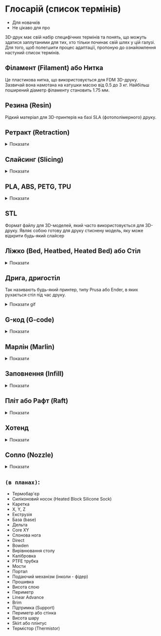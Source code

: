 # Глосарій (список термінів)

- Для новачків
- Не цікаво для про

3D-друк має свій набір специфічних термінів та понять, що можуть здатися заплутаними для тих, хто тільки починає свій шлях у цій галузі.
Для того, щоб полегшити процес адаптації, пропоную до ознайомлення настуний список термінів.


## Філамент (Filament) або Нитка

Це пластикова нитка, що використовується для FDM 3D-друку. Зазвичай вона намотана на катушки масою від 0.5 до 3 кг. Найбільш поширений діаметр філаменту становить 1.75 мм.


## Резина (Resin)

Рідкий матеріал для 3D-принтерів на базі SLA (фотополімерного) друку.


## Ретракт (Retraction)

<details>
  <summary>Показати</summary>

  Ретракт - це процес, при якому філамент втягується назад у екструдер під час переміщення головки принтера з одного місця на інше. Це робиться з метою запобігання небажаному "протіканню" розплавленого матеріалу, який може залишити небажані сліди або нитки на готовому виробі. Добре налаштований ретракт допомагає отримати чистіший і більш професійний вигляд друкованого об'єкта.

  ![Retraction](img/retractionDiff.png)
</details>


## Слайсинг (Slicing)

<details>
  <summary>Показати</summary>

  Слайсинг - це ключовий процес у 3D-друку, який полягає в перетворенні 3D-моделі у послідовність шарів, які можуть бути "надрукованими" принтером. Це дозволяє 3D-принтеру відтворити об'єкт шар за шаром, починаючи знизу та просуваючись вгору.

  Програмне забезпечення для слайсингу бере 3D-модель у форматах, таких як STL або OBJ, і перетворює її у G-code — інструкції, які принтер виконує крок за кроком. Під час цього процесу користувач може вибирати різні параметри друку: висоту шару, швидкість друку, тип і розмір підтримок, заповнення, температуру екструдера та інше.

  Як на мене, слайсер (програма для слайсингу) це основний інструент друкаря, вивчити який потрібно досконало. Ось перелік найбільш поширених і улюблених в комюніти програм:

  - [Prusa Slicer](https://www.prusa3d.com/page/prusaslicer_424/) - безкоштовний, мій особистий вибір
  - [UltiMaker Cura](https://ultimaker.com/software/ultimaker-cura/) - шикарний слайсер, купа плагінів. Мій особистий вибір №2, який тільки починаю вивчати
  - [Orca Slicer](https://github.com/SoftFever/OrcaSlicer) - безкоштовний, заснований на Prusa Slicer
</details>


## PLA, ABS, PETG, TPU

<details>
  <summary>Показати</summary>

  Ці абревіатури представляють собою різні типи філаментів, які використовуються в 3D-друку.

  - **PLA**: Біорозкладний та екологічно безпечний пластик, який отримують з рослинних ресурсів, зокрема, з кукурудзи. Він легкий у друку, має низьку температуру плавлення і часто використовується новачками. Не має запаху і не виділяє шкідливих речовин при друці, тому придатний для друку в будинку/квартирі.

  - **ABS**: Міцний пластик, який широко використовується в 3d друці. Механічно міцний, удароміцний, термостійкий, стійкий до розчинів лугів та кислот, спиртів, але і легко піддається як механічній, так і хімічній обробці, може бути пофарбований. Вимагає вищої температури плавлення, аніж **PLA**, і може виділяє запах під час друку (`S`- стирол).

  - **PETG / coPET**: Цей філамент поєднує найкращі властивості PLA та ABS. Він міцний, гнучкий і стійкий до ультрафіолетового випромінювання. Також відомий своєю хімічною стійкістю та прозорістю.

  - **TPU (Термопластичний поліуретан)**: Гнучкий філамент, який використовується для створення предметів, які потребують гнучкості. Цей матеріал здатний розтягуватися та стискатися.

  Кожен з цих філаментів має свої особливості, і це далеко не повний перелік. Детальніше: [типи філаментів](../filaments/index.md)
</details>


##  STL 

Формат файлу для 3D-моделей, який часто використовується для 3D-друку. Являє собою готову для друку стиснену модель, яку може відкрити будь-який слайсер

## Ліжко (Bed, Heatbed, Heated Bed) або Стіл

<details>
  <summary>Показати</summary>

  Стіл в 3d-принтера під час друку підігрівається для кращої адгезії. На нього друкується деталь.

  Стіл може бути різної конструкції, зверху може бути як магнітний коврик, так і метал, скло, ультрабаза (скло із спеціальним покриттям), PEI і т.д. залежно від того яким пластиком ви друкуєте.

  Для PLA рекомендую гнучні магнітні коврики - вони довговічні і з них легко знімати деталі.

  Типовий стіл на бюджетному принтері може виглядати так:

  ![Bed components](img/bedComponents.png)
</details>

## Дрига, дригостіл

Так називають будь-який принтер, типу Prusa або Ender, в яких рухається стіл під час друку.

<details>
  <summary>Показати gif</summary>

  ![Druga](img/enderYAxis.gif)
</details>


## G-код (G-code)

<details>
  <summary>Показати</summary>

  Це інструкції або "рецепт", за допомогою якого 3D-принтери, фрезерні станки та інше обладнання знають, як і де рухатися, щоб створити об'єкт або виріб. Коли ви хочете надрукувати щось на 3D-принтері, ваша 3D-модель в слайсері перетворюється на G-код. Цей G-код потім "читається" принтером, і він точно знає, де розмістити пластик, щоб створити ваш друкований об'єкт.

  - [Marlin G-codes](https://marlinfw.org/meta/gcode/)
</details>


## Марлін (Marlin)

<details>
  <summary>Показати</summary>

  Найпопулярніша прошивка для 3д-принтерів [https://marlinfw.org/].
  Інтерфейс може відрізнятися в залежності від виробника (наприклад Flying Bear непонятно для чого міняють вигляд, брендують), ось фото як меню типово виглядає:

  ![marlin](img/main.jpg)
</details>


## Заповнення (Infill)

<details>
  <summary>Показати</summary>

  Заповнення відноситься до внутрішньої структури друкованої деталі. Його можна уявити як "скелет" або "решітку" всередині об'єкта. Різні шаблони заповнення дозволяють користувачеві вибирати оптимальний баланс між міцністю виробу та витратами пластикової нитки. Щільніше заповнення забезпечує більшу міцність деталі, але використовує більше матеріалу.

  ![Infill](img/infill.png)

  Важливим параметром друку є **Щільність (величина) заповнення** \(**Infill Ratio** або **Fill density**\) — відсоток внутрішнього простору 3D-друкованої деталі, який заповнено матеріалом. Вона вимірюється в відсотках та може варіюватися від 0% (повністю порожній внутрішній простір) до 100% (повністю заповнена деталь). Величина заповнення дозволяє користувачам вибирати компроміс між міцністю, вагою та вартістю друку. Наприклад, деталь із заповненням 20% буде легшою, швидше друкуватиметься та вимагатиме менше матеріалу порівняно з деталлю із заповненням 80%. Проте деталь із вищим відсотком заповнення, як правило, буде міцнішою.
</details>


## Пліт або Рафт (Raft)

<details>
  <summary>Показати</summary>

  Рафт є додатковим шаром або платформою, яку 3D-принтер створює під основною деталлю на початковому етапі друку. Ця платформа допомагає виробам краще прилягати до столу принтера, зменшуючи ймовірність їх відлипання або спотворення під час друку.

  ![Raft](img/raft.png)

  ![Location](../icons/location.png) Prusa slicer: "Параметри друку" - "Підтримка" - "Пліт"
</details>


## Хотенд

<details>
  <summary>Показати</summary>

  Це ключова частина 3D-принтера, де філамент нагрівається до плавлення, після чого виштовхується через сопло для створення 3D-моделі. Це, по суті, "плавильна" частина 3D-принтера.

  Може включати в себе в себе нагрівальний блок, радіатор з термобар'єром, сопло, термістор, нагрівальний елемент. 

  > ![Hotend examples](img/hotendExamples.png)
  > 1. Радіатор
  > 2. Термобар'єр
  > 3. Нагрівальний блок із нагрівальним елементом та термістором
  > 4. Сопло
</details>

## Сопло (Nozzle)

<details>
  <summary>Показати</summary>

  Кінцева частина головки 3D-принтера, через яку витікає розплавлений матеріал.

  Характеристики сопла:
  - **Модель**: конкретні дизайни сопел, які розроблені для певних конфігурацій хотендів 3D-принтерів. Приклади: `MK8` для Ender 3 S1, `V6` для Fleying Bear Ghost 6 і т.д
  - **Матеріал**: для `PLA`, `PETG/coPET`, `ABS` зазвичай використовують латунні, для композитів - стальні закалені. Також бувають мідні нікельовані, титанові і т.д.
  - **Діаметр отвору**: розмір отвору у соплі, зазвичай вимірюється в міліметрах (наприклад, 0.4 мм або 0.8 мм). Різний діаметр впливає на товщину витісненої лінії та швидкість друку. Зазвичай принтери комплектуються по замовчуванню сопами діаметром 0.4 мм.

  ![Nozzle examples](img/nozzleExamples.png)
</details>


## `(в планах)`:

- Термобар'єр
- Силіконовий носок (Heated Block Silicone Sock)
- Каретка
- X, Y, Z
- Екструзія
- База (base)
- Дельта
- Core XY
- Слонова нога
- Direct
- Bowden
- Вирівнювання столу
- Калібровка
- PTFE трубка
- Мости
- Портал
- Подаючий механізм (інколи - фідер)
- Прошивка
- Висота слою
- Периметр
- Linear Advance
- Brim
- Підтримка (Support)
- Периметр або стінка
- Висота шару
- Skirt або плінтус
- Термістор (Thermistor)
